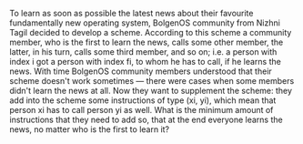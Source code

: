 To learn as soon as possible the latest news about their favourite fundamentally new operating system, BolgenOS
community from Nizhni Tagil decided to develop a scheme. According to this scheme a community member, who is the first
to learn the news, calls some other member, the latter, in his turn, calls some third member, and so on; i.e. a person
with index i got a person with index fi, to whom he has to call, if he learns the news. With time BolgenOS community
members understood that their scheme doesn't work sometimes — there were cases when some members didn't learn the news
at all. Now they want to supplement the scheme: they add into the scheme some instructions of type (xi, yi), which mean
that person xi has to call person yi as well. What is the minimum amount of instructions that they need to add so, that
at the end everyone learns the news, no matter who is the first to learn it?

